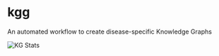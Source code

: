 # kgg
An automated workflow to create disease-specific Knowledge Graphs


![KG Stats](https://github.com/Fraunhofer-ITMP/kgg/tree/main/data/KGG.png)
